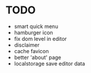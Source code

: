 # TODO

- smart quick menu
- hamburger icon
- fix dom level in editor
- disclaimer
- cache favicon
- better 'about' page
- localstorage save editor data